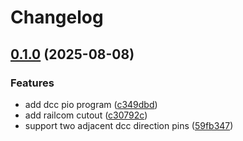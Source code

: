 # Changelog

## [0.1.0](https://github.com/mikesmitty/beacon-dcc/compare/v0.0.1...v0.1.0) (2025-08-08)


### Features

* add dcc pio program ([c349dbd](https://github.com/mikesmitty/beacon-dcc/commit/c349dbd0546bf8cf2f60b1e090cd4fbc0b4a58f8))
* add railcom cutout ([c30792c](https://github.com/mikesmitty/beacon-dcc/commit/c30792ccb590b2f50ea1ee80cabf966f4138dc5c))
* support two adjacent dcc direction pins ([59fb347](https://github.com/mikesmitty/beacon-dcc/commit/59fb3475942b6601600cbafe0ed2af7f5d21bd08))
